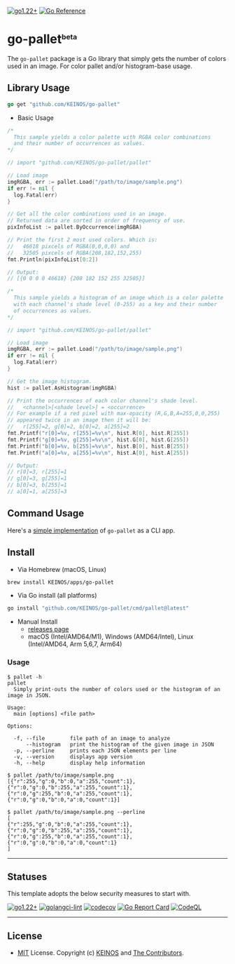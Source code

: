 <!-- markdownlint-disable MD041 MD033 -->
[![go1.22+](https://img.shields.io/badge/Go-1.22+-blue?logo=go)](https://github.com/KEINOS/go-pallet/actions/workflows/go-versions.yml "Supported versions")
[![Go Reference](https://pkg.go.dev/badge/github.com/KEINOS/go-pallet.svg)](https://pkg.go.dev/github.com/KEINOS/go-pallet/pallet)

# go-pallet<sub><sup><sup>beta</sup></sup></sub>

The `go-pallet` package is a Go library that simply gets the number of colors used in an image. For color pallet and/or histogram-base usage.

## Library Usage

```go
go get "github.com/KEINOS/go-pallet"
```

- Basic Usage

```go
/*
  This sample yields a color palette with RGBA color combinations
  and their number of occurrences as values.
*/

// import "github.com/KEINOS/go-pallet/pallet"

// Load image
imgRGBA, err := pallet.Load("/path/to/image/sample.png")
if err != nil {
  log.Fatal(err)
}

// Get all the color combinations used in an image.
// Returned data are sorted in order of frequency of use.
pixInfoList := pallet.ByOccurrence(imgRGBA)

// Print the first 2 most used colors. Which is:
//   46618 pixcels of RGBA(0,0,0,0) and
//   32505 pixcels of RGBA(208,182,152,255)
fmt.Println(pixInfoList[0:2])

// Output:
// [{0 0 0 0 46618} {208 182 152 255 32505}]
```

```go
/*
  This sample yields a histogram of an image which is a color palette
  with each channel's shade level (0-255) as a key and their number
  of occurrences as values.
*/

// import "github.com/KEINOS/go-pallet/pallet"

// Load image
imgRGBA, err := pallet.Load("/path/to/image/sample.png")
if err != nil {
  log.Fatal(err)
}

// Get the image histogram.
hist := pallet.AsHistogram(imgRGBA)

// Print the occurrences of each color channel's shade level.
//   <channel>[<shade level>] = <occurrence>
// For example if a red pixel with max-opacity (R,G,B,A=255,0,0,255)
// appeared twice in an image then it will be:
//   r[255]=2, g[0]=2, b[0]=2, a[255]=2
fmt.Printf("r[0]=%v, r[255]=%v\n", hist.R[0], hist.R[255])
fmt.Printf("g[0]=%v, g[255]=%v\n", hist.G[0], hist.G[255])
fmt.Printf("b[0]=%v, b[255]=%v\n", hist.B[0], hist.B[255])
fmt.Printf("a[0]=%v, a[255]=%v\n", hist.A[0], hist.A[255])

// Output:
// r[0]=3, r[255]=1
// g[0]=3, g[255]=1
// b[0]=3, b[255]=1
// a[0]=1, a[255]=3
```

## Command Usage

Here's a [simple implementation](./cmd/main.go) of `go-pallet` as a CLI app.

## Install

- Via Homebrew (macOS, Linux)

```bash
brew install KEINOS/apps/go-pallet
```

- Via Go install (all platforms)

```bash
go install "github.com/KEINOS/go-pallet/cmd/pallet@latest"
```

- Manual Install
    - [releases page](https://github.com/KEINOS/go-pallet/releases/latest)
    - macOS (Intel/AMD64/M1), Windows (AMD64/Intel), Linux (Intel/AMD64, Arm 5,6,7, Arm64)

### Usage

```shellsession
$ pallet -h
pallet
  Simply print-outs the number of colors used or the histogram of an image in JSON.

Usage:
  main [options] <file path>

Options:

  -f, --file        file path of an image to analyze
      --histogram   print the histogram of the given image in JSON
  -p, --perline     prints each JSON elements per line
  -v, --version     displays app version
  -h, --help        display help information
```

```shellsession
$ pallet /path/to/image/sample.png
[{"r":255,"g":0,"b":0,"a":255,"count":1},{"r":0,"g":0,"b":255,"a":255,"count":1},{"r":0,"g":255,"b":0,"a":255,"count":1},{"r":0,"g":0,"b":0,"a":0,"count":1}]

$ pallet /path/to/image/sample.png --perline
[
{"r":255,"g":0,"b":0,"a":255,"count":1},
{"r":0,"g":0,"b":255,"a":255,"count":1},
{"r":0,"g":255,"b":0,"a":255,"count":1},
{"r":0,"g":0,"b":0,"a":0,"count":1}
]
```

---

## Statuses

This template adopts the below security measures to start with.

[![go1.22+](https://github.com/KEINOS/go-pallet/actions/workflows/go-versions.yml/badge.svg)](https://github.com/KEINOS/go-pallet/actions/workflows/go-versions.yml "Unit tests")
[![golangci-lint](https://github.com/KEINOS/go-pallet/actions/workflows/golangci-lint.yml/badge.svg)](https://github.com/KEINOS/go-pallet/actions/workflows/golangci-lint.yml "Static Analysis")
[![codecov](https://codecov.io/gh/KEINOS/go-pallet/branch/main/graph/badge.svg?token=uW30s2bK8M)](https://codecov.io/gh/KEINOS/go-pallet "Code Coverage")
[![Go Report Card](https://goreportcard.com/badge/github.com/KEINOS/go-pallet)](https://goreportcard.com/report/github.com/KEINOS/go-pallet "Code Quality")
[![CodeQL](https://github.com/KEINOS/go-pallet/actions/workflows/codeQL-analysis.yml/badge.svg)](https://github.com/KEINOS/go-pallet/actions/workflows/codeQL-analysis.yml "Vulnerability Scan")

---

## License

- [MIT](https://github.com/KEINOS/go-pallet/LICENSE.txt) License. Copyright (c) [KEINOS](https://github.com/KEINOS) and [The Contributors](https://github.com/KEINOS/go-pallet/graphs/contributors).
